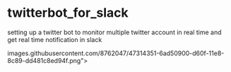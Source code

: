 # twitterbot_for_slack
setting up a twitter bot to monitor multiple twitter account in real time and get real time notification in slack

images.githubusercontent.com/8762047/47314351-6ad50900-d60f-11e8-8c89-dd481c8ed94f.png">
